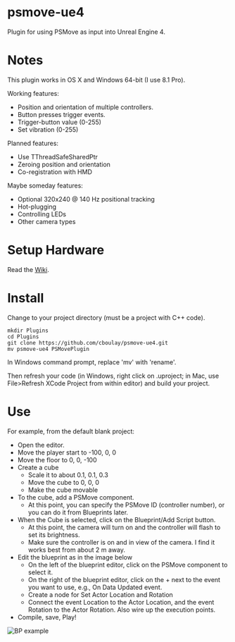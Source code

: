 # psmove-ue4

Plugin for using PSMove as input into Unreal Engine 4.

# Notes

This plugin works in OS X and Windows 64-bit (I use 8.1 Pro).

Working features:

- Position and orientation of multiple controllers.
- Button presses trigger events.
- Trigger-button value (0-255)
- Set vibration (0-255)

Planned features:

- Use TThreadSafeSharedPtr
- Zeroing position and orientation
- Co-registration with HMD

Maybe someday features:

- Optional 320x240 @ 140 Hz positional tracking
- Hot-plugging
- Controlling LEDs
- Other camera types

# Setup Hardware

Read the [Wiki](https://github.com/cboulay/psmove-ue4/wiki).

# Install

Change to your project directory (must be a project with C++ code).

```
mkdir Plugins
cd Plugins
git clone https://github.com/cboulay/psmove-ue4.git
mv psmove-ue4 PSMovePlugin
```

In Windows command prompt, replace 'mv' with 'rename'.

Then refresh your code (in Windows, right click on .uproject; in Mac, use File>Refresh XCode Project from within editor) and build your project.

# Use

For example, from the default blank project:

* Open the editor.
* Move the player start to -100, 0, 0
* Move the floor to 0, 0, -100 
* Create a cube
    * Scale it to about 0.1, 0.1, 0.3
    * Move the cube to 0, 0, 0
    * Make the cube movable
* To the cube, add a PSMove component.
    * At this point, you can specify the PSMove ID (controller number), or you can do it from Blueprints later.
* When the Cube is selected, click on the Blueprint/Add Script button.
    * At this point, the camera will turn on and the controller will flash to set its brightness.
    * Make sure the controller is on and in view of the camera. I find it works best from about 2 m away.
* Edit the blueprint as in the image below
    * On the left of the blueprint editor, click on the PSMove component to select it.
    * On the right of the blueprint editor, click on the + next to the event you want to use, e.g., On Data Updated event.
    * Create a node for Set Actor Location and Rotation
    * Connect the event Location to the Actor Location, and the event Rotation to the Actor Rotation. Also wire up the execution points.
* Compile, save, Play!

![BP example](https://github.com/cboulay/psmove-ue4/blob/master/bp.png)